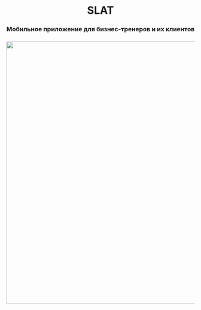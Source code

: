 <h1 align="center"><a target="_blank">SLAT</a></h1>
<h3 align="center">Мобильное приложение для бизнес-тренеров и их клиентов</h3>
<h3 align="center"><img src="https://sun9-67.userapi.com/s/v1/ig2/4e0EcqTxV4wAnlbauhT66nOhDZhdin3Tm0JZEPYd6TIQbY6-E4m9Ip1O7zRNdrxMZNpUE4XQgfdAYJ5S2gUso1Ak.jpg?size=616x698&quality=96&type=album" height="700"/></h3>
